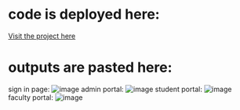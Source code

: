 # code is deployed here:

<a href="https://rendersample-123.onrender.com/" target="_blank">Visit the project here</a>
# outputs are pasted here:
sign in page:
![image](https://github.com/Abhiram2004git/rendersample/assets/118994059/19711a77-d2c8-4a41-bbd4-c0283dde2d2d)
admin portal:
![image](https://github.com/Abhiram2004git/rendersample/assets/118994059/e6d816f4-aa0d-41eb-bb81-2247d5b2b149)
student portal:
![image](https://github.com/Abhiram2004git/rendersample/assets/118994059/15abb159-f4bb-4bb9-adaa-30da9361a8ef)
faculty portal:
![image](https://github.com/Abhiram2004git/rendersample/assets/118994059/e9723912-9ed4-4fd4-9ad4-dafa782c773b)
